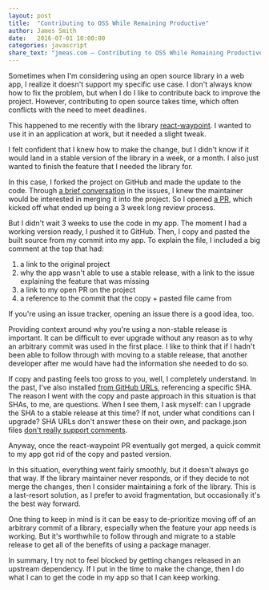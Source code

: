 ```yaml
---
layout: post
title:  "Contributing to OSS While Remaining Productive"
author: James Smith
date:   2016-07-01 10:00:00
categories: javascript
share_text: "jmeas.com – Contributing to OSS While Remaining Productive"
---
```


Sometimes when I'm considering using an open source library in a web app, I realize
it doesn't support my specific use case. I don't always know how to fix the
problem, but when I do I like to contribute back to improve the project. However, contributing
to open source takes time, which often conflicts with the need to meet deadlines.

This happened to me recently with the library
[react-waypoint](https://github.com/brigade/react-waypoint). I wanted to use it
in an application at work, but it needed a slight tweak.

I felt confident that I knew how to make the change, but I didn't know if it would
land in a stable version of the library in a week, or a month. I also just wanted to finish the feature that
I needed the library for.

In this case, I forked the project on GitHub and made the update to the code. Through [a
brief conversation](https://github.com/brigade/react-waypoint/issues/77) in the
issues, I knew the maintainer would be interested in
merging it into the project. So I opened
[a PR](https://github.com/brigade/react-waypoint/pull/94), which kicked off what
ended up being a 3 week long review process.

But I didn't wait 3 weeks to use the code in my app. The moment I had a working
version ready, I pushed it to GitHub. Then, I copy and pasted the built source from my commit into my app. To explain
the file, I included a big comment at the
top that had:

1. a link to the original project
2. why the app wasn't able to use a stable release, with a link to the issue explaining the feature that was missing
3. a link to my open PR on the project
4. a reference to the commit that the copy + pasted file came from

If you're using an issue tracker, opening an issue there is a good idea, too.

Providing context around why you're using a non-stable release is
important. It can be difficult to ever upgrade without any reason as to
why an arbitrary commit was used in the first place. I like to think that if I
hadn't been able to follow through with moving to a stable release, that another
developer after me would have had the information she needed to do so.

If copy and pasting feels too gross to you, well, I completely understand. In the past, I've also installed
[from GitHub URLs](https://docs.npmjs.com/files/package.json#git-urls-as-dependencies),
referencing a specific SHA.
The reason I went with the copy and paste approach in this situation is that SHAs, to me, are
questions. When I see them, I ask myself: can I upgrade the SHA to a stable
release at this time? If not, under what conditions can I upgrade? SHA URLs
don't answer these on their own, and package.json files [don't really support comments](http://stackoverflow.com/questions/14221579/how-do-i-add-comments-to-package-json-for-npm-install/14221781#14221781).

Anyway, once the react-waypoint PR eventually got merged, a quick commit to
my app got rid of the copy and pasted version.

In this situation, everything went fairly smoothly, but it doesn't
always go that way. If the library maintainer never responds,
or if they decide to not merge the changes, then I consider maintaining
a fork of the library. This is a last-resort solution, as I prefer to avoid
fragmentation, but occasionally it's the best way forward.

One thing to keep in mind is it can be easy to de-prioritize moving off of an arbitrary
commit of a library, especially when the feature your app needs is working. But it's
worthwhile to follow through and migrate to a stable release to get all of the
benefits of using a package
manager.

In summary, I try not to feel blocked by getting changes released in an
upstream dependency. If I put in the time to make the change, then I do what I
can to get the code in my app so that I can keep working.
